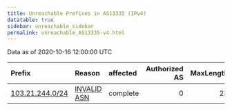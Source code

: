 ```yaml
---
title: Unreachable Prefixes in AS13335 (IPv4)
datatable: true
sidebar: unreachable_sidebar
permalink: unreachable_AS13335-v4.html
---
```


Data as of 2020-10-16 12:00:00 UTC


<div class="datatable-begin"></div>

| Prefix                                                   | Reason                                                                                                 | affected   |   Authorized AS |   MaxLength | Anchor                                       |   unreachable /24s |
|:---------------------------------------------------------|:-------------------------------------------------------------------------------------------------------|:-----------|----------------:|------------:|:---------------------------------------------|-------------------:|
| [103.21.244.0/24](https://stat.ripe.net/103.21.244.0/24) | [INVALID ASN](https://rpki-validator.ripe.net/announcement-preview?asn=AS13335&prefix=103.21.244.0/24) | complete   |               0 |          23 | [APNIC](unreachable_APNIC_RPKI_Root-v4.html) |                  1 |

<div class="datatable-end"></div>